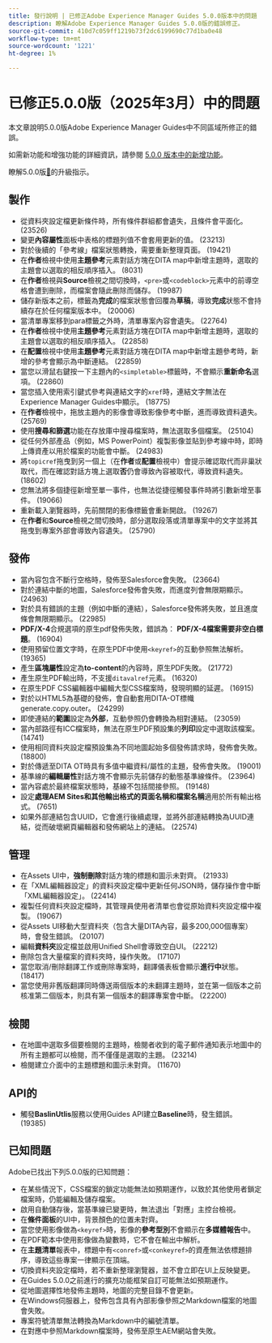 ```yaml
---
title: 發行說明 | 已修正Adobe Experience Manager Guides 5.0.0版本中的問題
description: 瞭解Adobe Experience Manager Guides 5.0.0版的錯誤修正。
source-git-commit: 410d7c059ff1219b73f2dc6199690c77d1ba0e48
workflow-type: tm+mt
source-wordcount: '1221'
ht-degree: 1%

---
```


# 已修正5.0.0版（2025年3月）中的問題

本文章說明5.0.0版Adobe Experience Manager Guides中不同區域所修正的錯誤。


如需新功能和增強功能的詳細資訊，請參閱 [5.0.0 版本中的新增功能](whats-new-5-0.md)。

瞭解5.0.0版[&#128279;](upgrade-instructions-5-0-0.md)的升級指示。


## 製作

- 從資料夾設定檔更新條件時，所有條件群組都會遺失，且條件會平面化。 (23526)
- 變更&#x200B;**內容屬性**&#x200B;面板中表格的標題列值不會套用更新的值。 (23213)
- 對於後續的「參考線」檔案狀態轉換，需要重新整理頁面。 (19421)
- 在&#x200B;**作者**&#x200B;檢視中使用&#x200B;**主題參考**&#x200B;元素對話方塊在DITA map中新增主題時，選取的主題會以選取的相反順序插入。 (8031)
- 在&#x200B;**作者**&#x200B;檢視與&#x200B;**Source**&#x200B;檢視之間切換時，`<pre>`或`<codeblock>`元素中的前導空格會遭到刪除，而檔案會隨此刪除而儲存。 (19987)
- 儲存新版本之前，標籤為&#x200B;**完成**&#x200B;的檔案狀態會回覆為&#x200B;**草稿**，導致&#x200B;**完成**&#x200B;狀態不會持續存在於任何檔案版本中。 (20006)
- 當清單專案移到para標籤之外時，清單專案內容會遺失。 (22764)
- 在&#x200B;**作者**&#x200B;檢視中使用&#x200B;**主題參考**&#x200B;元素對話方塊在DITA map中新增主題時，選取的主題會以選取的相反順序插入。 (22858)
- 在&#x200B;**配置**&#x200B;檢視中使用&#x200B;**主題參考**&#x200B;元素對話方塊在DITA map中新增主題參考時，新增的參考會顯示為中斷連結。 (22859)
- 當您以滑鼠右鍵按一下主題內的`<simpletable>`標籤時，不會顯示&#x200B;**重新命名**&#x200B;選項。 (22860)
- 當您插入使用索引鍵式參考與連結文字的`xref`時，連結文字無法在Experience Manager Guides中顯示。 (18775)
- 在&#x200B;**作者**&#x200B;檢視中，拖放主題內的影像會導致影像參考中斷，進而導致資料遺失。 (25769)
- 使用&#x200B;**搜尋和篩選**&#x200B;功能在存放庫中搜尋檔案時，無法選取多個檔案。 (25104)
- 從任何外部產品（例如，MS PowerPoint）複製影像並貼到參考線中時，即時上傳資產以用於檔案的功能會中斷。 (24983)
- 將`topicref`拖曳到另一個上（在&#x200B;**作者**&#x200B;或&#x200B;**配置**&#x200B;檢視中）會提示確認取代而非巢狀取代，而在確認對話方塊上選取&#x200B;**否**&#x200B;仍會導致內容被取代，導致資料遺失。 (18602)
- 您無法將多個捷徑新增至單一事件，也無法從捷徑觸發事件時將引數新增至事件。 (19066)
- 重新載入瀏覽器時，先前關閉的影像標籤會重新開啟。 (19267)
- 在&#x200B;**作者**&#x200B;和&#x200B;**Source**&#x200B;檢視之間切換時，部分選取段落或清單專案中的文字並將其拖曳到專案外部會導致內容遺失。 (25790)

## 發佈

- 當內容包含不斷行空格時，發佈至Salesforce會失敗。 (23664)
- 對於連結中斷的地圖，Salesforce發佈會失敗，而進度列會無限期顯示。 (24963)
- 對於具有錯誤的主題（例如中斷的連結），Salesforce發佈將失敗，並且進度條會無限期顯示。 (22985)
- **PDF/X-4**&#x200B;合規選項的原生pdf發佈失敗，錯誤為： **PDF/X-4檔案需要非空白標題**。 (16904)
- 使用預留位置文字時，在原生PDF中使用`<keyref>`的互動參照無法解析。 (19365)
- 產生&#x200B;**區塊屬性**&#x200B;設定為&#x200B;**to-content**&#x200B;的內容時，原生PDF失敗。 (21772)
- 產生原生PDF輸出時，不支援`ditavalref`元素。 (16320)
- 在原生PDF CSS編輯器中編輯大型CSS檔案時，發現明顯的延遲。 (16915)
- 對於以HTML5為基礎的發佈，會自動套用DITA-OT標幟generate.copy.outer。 (24299)
- 即使連結的&#x200B;**範圍**&#x200B;設定為&#x200B;**外部**，互動參照仍會轉換為相對連結。 (23059)
- 當內部路徑有ICC檔案時，無法在原生PDF預設集的&#x200B;**列印**&#x200B;設定中選取該檔案。 (14741)
- 使用相同資料夾設定檔預設集為不同地圖起始多個發佈請求時，發佈會失敗。 (18800)
- 對於傳遞至DITA OT時具有多值中繼資料/屬性的主題，發佈會失敗。 (19001)
- 基準線的&#x200B;**編輯屬性**&#x200B;對話方塊不會顯示先前儲存的動態基準線條件。  (23964)
- 當內容處於最終檔案狀態時，基線不包括間接參照。 (19148)
- 設定&#x200B;**處理AEM Sites和其他輸出格式的頁面名稱和檔案名稱**&#x200B;適用於所有輸出格式。 (7651)
- 如果外部連結包含UUID，它會進行後續處理，並將外部連結轉換為UUID連結，從而破壞網頁編輯器和發佈網站上的連結。 (22574)


## 管理

- 在Assets UI中，**強制刪除**&#x200B;對話方塊的標題和圖示未對齊。 (21933)
- 在「XML編輯器設定」的資料夾設定檔中更新任何JSON時，儲存操作會中斷「XML編輯器設定」。 (22414)
- 複製任何資料夾設定檔時，其管理員使用者清單也會從原始資料夾設定檔中複製。 (19067)
- 從Assets UI移動大型資料夾（包含大量DITA內容，最多200,000個專案）時，會發生錯誤。 (20107)
- 編輯&#x200B;**資料夾**&#x200B;設定檔並啟用Unified Shell會導致空白UI。 (22212)
- 刪除包含大量檔案的資料夾時，操作失敗。 (17107)
- 當您取消/刪除翻譯工作或刪除專案時，翻譯儀表板會顯示&#x200B;**進行中**&#x200B;狀態。 (18417)
- 當您使用非舊版翻譯同時傳送兩個版本的未翻譯主題時，並在第一個版本之前核准第二個版本，則具有第一個版本的翻譯專案會中斷。 (22200)


## 檢閱

- 在地圖中選取多個要檢閱的主題時，檢閱者收到的電子郵件通知表示地圖中的所有主題都可以檢閱，而不僅僅是選取的主題。 (23214)
- 檢閱建立介面中的主題標題和圖示未對齊。 (11670)


## API的

- 觸發&#x200B;**BaslinUtlis**&#x200B;服務以使用Guides API建立&#x200B;**Baseline**&#x200B;時，發生錯誤。 (19385)

## 已知問題

Adobe已找出下列5.0.0版的已知問題：

- 在某些情況下，CSS檔案的鎖定功能無法如預期運作，以致於其他使用者鎖定檔案時，仍能編輯及儲存檔案。
- 啟用自動儲存後，當基準線已變更時，無法退出「對應」主控台檢視。
- 在&#x200B;**條件面板**&#x200B;的UI中，背景顏色的位置未對齊。
- 當您使用影像做為`<keyref>`時，影像的&#x200B;**參考型別**&#x200B;不會顯示在&#x200B;**多媒體報告**&#x200B;中。
- 在PDF範本中使用影像做為變數時，它不會在輸出中解析。
- 在&#x200B;**主題清單**&#x200B;報表中，標題中有`<conref>`或`<conkeyref>`的資產無法依標題排序，導致這些專案一律顯示在頂端。
- 切換資料夾設定檔時，若不重新整理瀏覽器，並不會立即在UI上反映變更。
- 在Guides 5.0.0之前進行的擴充功能框架自訂可能無法如預期運作。
- 從地圖選擇性地發佈主題時，地圖的完整目錄不會更新。
- 在Windows伺服器上，發佈包含具有內部影像參照之Markdown檔案的地圖會失敗。
- 專案符號清單無法轉換為Markdown中的編號清單。
- 在對應中參照Markdown檔案時，發佈至原生AEM網站會失敗。


